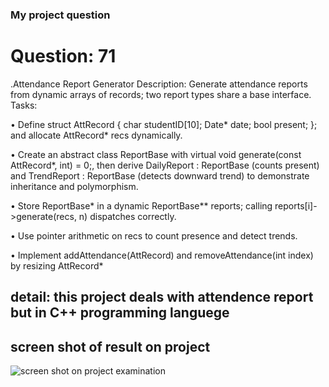 ### My project question

# Question: 71
.Attendance Report Generator
Description: Generate attendance reports from dynamic arrays of records; two report types
share a base interface.
Tasks:

• Define struct AttRecord { char studentID[10]; Date* date;
bool present; }; and allocate AttRecord* recs dynamically.

• Create an abstract class ReportBase with virtual void generate(const
AttRecord*, int) = 0;, then derive DailyReport : ReportBase
(counts present) and TrendReport : ReportBase (detects downward trend)
to demonstrate inheritance and polymorphism.

• Store ReportBase* in a dynamic ReportBase** reports; calling
reports[i]->generate(recs, n) dispatches correctly.

• Use pointer arithmetic on recs to count presence and detect trends.

• Implement addAttendance(AttRecord) and removeAttendance(int
index) by resizing AttRecord*

## detail: this project deals with attendence report but in C++ programming languege 
## screen shot of result on project
![screen shot on project examination](https://github.com/user-attachments/assets/4a219195-44d6-44fe-9f5d-2fb9d7fbcc1a)

